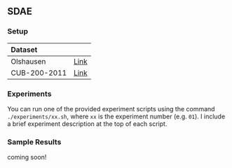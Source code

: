 ## SDAE

### Setup

| Dataset      |                                                                   |
|:-------------|:------------------------------------------------------------------|
| Olshausen    | [Link](http://www.rctn.org/bruno/sparsenet)                       |
| CUB-200-2011 | [Link](http://www.vision.caltech.edu/visipedia/CUB-200-2011.html) |

### Experiments

You can run one of the provided experiment scripts using the command
`./experiments/xx.sh`, where `xx` is the experiment number (e.g. `01`).
I include a brief experiment description at the top of each script.

### Sample Results

coming soon!
